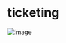 # ticketing

![image](https://github.com/jangyoojeong/ticketing/assets/55098858/884631ba-b55e-4bfb-a56f-7adaf502f82d)
